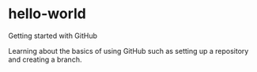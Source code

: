 # hello-world
Getting started with GitHub

Learning about the basics of using GitHub such as setting up a repository
and creating a branch.
